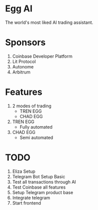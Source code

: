 # Egg AI

The world's most liked AI trading assistant.

# Sponsors

1. Coinbase Developer Platform
2. Lit Protocol
3. Autonome
4. Arbitrum

# Features

1. 2 modes of trading
    - TREN EGG
    - CHAD EGG
2. TREN EGG
    - Fully automated
3. CHAD EGG
    - Semi automated

# TODO

1. Eliza Setup 
2. Telegram Bot Setup Basic
3. Test all transactions through AI
4. Test Coinbase all features
5. Setup Telegram product base
6. Integrate telegram
7. Start frontend


